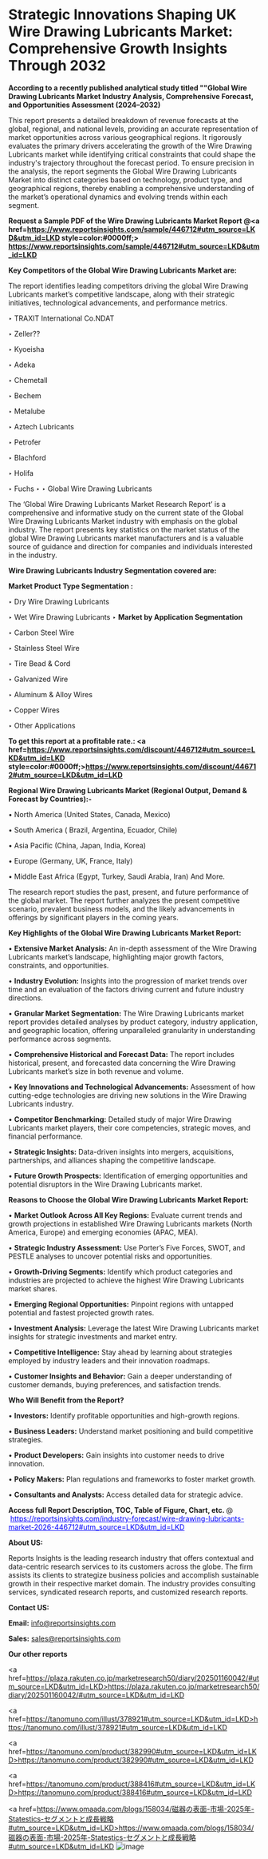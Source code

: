 # Strategic Innovations Shaping UK Wire Drawing Lubricants Market: Comprehensive Growth Insights Through 2032

<strong>According to a recently published analytical study titled ""Global Wire Drawing Lubricants Market Industry Analysis, Comprehensive Forecast, and Opportunities Assessment (2024–2032)</strong>

This report presents a detailed breakdown of revenue forecasts at the global, regional, and national levels, providing an accurate representation of market opportunities across various geographical regions. It rigorously evaluates the primary drivers accelerating the growth of the Wire Drawing Lubricants market while identifying critical constraints that could shape the industry's trajectory throughout the forecast period. To ensure precision in the analysis, the report segments the Global Wire Drawing Lubricants Market into distinct categories based on technology, product type, and geographical regions, thereby enabling a comprehensive understanding of the market’s operational dynamics and evolving trends within each segment.

<strong>Request a Sample PDF of the Wire Drawing Lubricants Market Report </strong><strong>@<a href=https://www.reportsinsights.com/sample/446712#utm_source=LKD&utm_id=LKD style=color:#0000ff;> https://www.reportsinsights.com/sample/446712#utm_source=LKD&utm_id=LKD</a></strong></font>

<strong>Key Competitors of the Global Wire Drawing Lubricants Market are:</strong>

The report identifies leading competitors driving the global Wire Drawing Lubricants market’s competitive landscape, along with their strategic initiatives, technological advancements, and performance metrics.

‣ TRAXIT International
 Co.NDAT

‣ Zeller??

‣ Kyoeisha

‣ Adeka

‣ Chemetall

‣ Bechem

‣ Metalube

‣ Aztech Lubricants

‣ Petrofer

‣ Blachford

‣ Holifa

‣ Fuchs
‣ 
‣ Global Wire Drawing Lubricants

The ‘Global Wire Drawing Lubricants Market Research Report’ is a comprehensive and informative study on the current state of the Global Wire Drawing Lubricants Market industry with emphasis on the global industry. The report presents key statistics on the market status of the global Wire Drawing Lubricants market manufacturers and is a valuable source of guidance and direction for companies and individuals interested in the industry.

<strong>Wire Drawing Lubricants Industry Segmentation covered are:</strong>

<strong>Market Product Type Segmentation :</strong>

‣ Dry Wire Drawing Lubricants

‣ Wet Wire Drawing Lubricants
‣ 
<strong>Market by Application Segmentation</strong>

‣ Carbon Steel Wire

‣ Stainless Steel Wire

‣ Tire Bead & Cord

‣ Galvanized Wire

‣ Aluminum & Alloy Wires

‣ Copper Wires

‣ Other Applications

<strong>To get this report at a profitable rate.: <a href=https://www.reportsinsights.com/discount/446712#utm_source=LKD&utm_id=LKD style=color:#0000ff;>https://www.reportsinsights.com/discount/446712#utm_source=LKD&utm_id=LKD</a></strong></font>

<strong>Regional Wire Drawing Lubricants Market (Regional Output, Demand &amp; Forecast by Countries):-</strong>

• North America (United States, Canada, Mexico)

• South America ( Brazil, Argentina, Ecuador, Chile)

• Asia Pacific (China, Japan, India, Korea)

• Europe (Germany, UK, France, Italy)

• Middle East Africa (Egypt, Turkey, Saudi Arabia, Iran) And More.

The research report studies the past, present, and future performance of the global market. The report further analyzes the present competitive scenario, prevalent business models, and the likely advancements in offerings by significant players in the coming years.

<strong>Key Highlights of the Global Wire Drawing Lubricants Market Report:</strong>

• <strong>Extensive Market Analysis:</strong> An in-depth assessment of the Wire Drawing Lubricants market’s landscape, highlighting major growth factors, constraints, and opportunities.

• <strong>Industry Evolution:</strong> Insights into the progression of market trends over time and an evaluation of the factors driving current and future industry directions.

• <strong>Granular Market Segmentation:</strong> The Wire Drawing Lubricants market report provides detailed analyses by product category, industry application, and geographic location, offering unparalleled granularity in understanding performance across segments.

• <strong>Comprehensive Historical and Forecast Data:</strong> The report includes historical, present, and forecasted data concerning the Wire Drawing Lubricants market’s size in both revenue and volume.

• <strong>Key Innovations and Technological Advancements:</strong> Assessment of how cutting-edge technologies are driving new solutions in the Wire Drawing Lubricants industry.

• <strong>Competitor Benchmarking:</strong> Detailed study of major Wire Drawing Lubricants market players, their core competencies, strategic moves, and financial performance.

• <strong>Strategic Insights:</strong> Data-driven insights into mergers, acquisitions, partnerships, and alliances shaping the competitive landscape.

• <strong>Future Growth Prospects:</strong> Identification of emerging opportunities and potential disruptors in the Wire Drawing Lubricants market.

<strong>Reasons to Choose the Global Wire Drawing Lubricants Market Report:</strong>

• <strong>Market Outlook Across All Key Regions:</strong> Evaluate current trends and growth projections in established Wire Drawing Lubricants markets (North America, Europe) and emerging economies (APAC, MEA).

• <strong>Strategic Industry Assessment:</strong> Use Porter’s Five Forces, SWOT, and PESTLE analyses to uncover potential risks and opportunities.

• <strong>Growth-Driving Segments:</strong> Identify which product categories and industries are projected to achieve the highest Wire Drawing Lubricants market shares.

• <strong>Emerging Regional Opportunities:</strong> Pinpoint regions with untapped potential and fastest projected growth rates.

• <strong>Investment Analysis:</strong> Leverage the latest Wire Drawing Lubricants market insights for strategic investments and market entry.

• <strong>Competitive Intelligence:</strong> Stay ahead by learning about strategies employed by industry leaders and their innovation roadmaps.

• <strong>Customer Insights and Behavior:</strong> Gain a deeper understanding of customer demands, buying preferences, and satisfaction trends.

<strong>Who Will Benefit from the Report?</strong>

• <strong>Investors:</strong> Identify profitable opportunities and high-growth regions.

• <strong>Business Leaders:</strong> Understand market positioning and build competitive strategies.

• <strong>Product Developers:</strong> Gain insights into customer needs to drive innovation.

• <strong>Policy Makers:</strong> Plan regulations and frameworks to foster market growth.

• <strong>Consultants and Analysts:</strong> Access detailed data for strategic advice.
</ul>
<strong>Access full Report Description, TOC, Table of Figure, Chart, etc. </strong>@  <a href=https://reportsinsights.com/industry-forecast/wire-drawing-lubricants-market-2026-446712#utm_source=LKD&utm_id=LKD style=color:#0000ff;>https://reportsinsights.com/industry-forecast/wire-drawing-lubricants-market-2026-446712#utm_source=LKD&utm_id=LKD</a></font>

<strong><strong>About US</strong>:</strong>

Reports Insights is the leading research industry that offers contextual and data-centric research services to its customers across the globe. The firm assists its clients to strategize business policies and accomplish sustainable growth in their respective market domain. The industry provides consulting services, syndicated research reports, and customized research reports.

<strong>Contact US:</strong>

<p class=""""><b>Email:</b> <a href=mailto:info@reportsinsights.com>info@reportsinsights.com</a></p>
<p class=""""><b>Sales:</b> <a href=mailto:sales@reportsinsights.com>sales@reportsinsights.com</a></p>

<strong>Our other reports</strong>

<a href=https://plaza.rakuten.co.jp/marketresearch50/diary/202501160042/#utm_source=LKD&utm_id=LKD>https://plaza.rakuten.co.jp/marketresearch50/diary/202501160042/#utm_source=LKD&utm_id=LKD</a>

<a href=https://tanomuno.com/illust/378921#utm_source=LKD&utm_id=LKD>https://tanomuno.com/illust/378921#utm_source=LKD&utm_id=LKD</a>

<a href=https://tanomuno.com/product/382990#utm_source=LKD&utm_id=LKD>https://tanomuno.com/product/382990#utm_source=LKD&utm_id=LKD</a>

<a href=https://tanomuno.com/product/388416#utm_source=LKD&utm_id=LKD>https://tanomuno.com/product/388416#utm_source=LKD&utm_id=LKD</a>

<a href=https://www.omaada.com/blogs/158034/磁器の表面-市場-2025年-Statestics-セグメントと成長戦略#utm_source=LKD&utm_id=LKD>https://www.omaada.com/blogs/158034/磁器の表面-市場-2025年-Statestics-セグメントと成長戦略#utm_source=LKD&utm_id=LKD</a>
![image](https://github.com/user-attachments/assets/32f44cd0-3b0c-44ab-9aa3-40e8e1522583)
